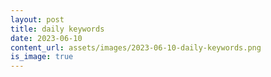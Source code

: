 ```yaml
---
layout: post
title: daily keywords
date: 2023-06-10
content_url: assets/images/2023-06-10-daily-keywords.png
is_image: true
---
```

